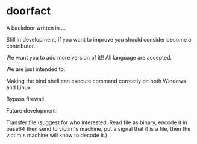 # doorfact
A backdoor written in ...

Still in development, if you want to improve you should consider become a contributor.

We want you to add more version of it!! All language are accepted.

We are just intended to:

Making the bind shell can execute command correctly on both Windows and Linux

Bypass firewall

Future development:

Transfer file
(suggest for who interested: Read file as binary, encode it in base64 then send to victim's machine, put a signal that it is a file, then the victim's machine will know to decode it.)
